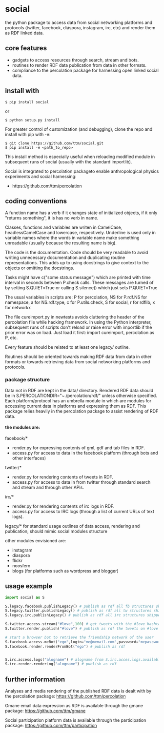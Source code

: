 # social
the python package to access data from social networking platforms and protocols (twitter, facebook, diáspora, instagram, irc, etc)
and render them as RDF linked data.

## core features
  - gadgets to access resources through search, stream and bots.
  - routines to render RDF data publication from data in other formats.
  - compliance to the percolation package for harnessing open linked social data.

## install with
    $ pip install social
or

    $ python setup.py install

For greater control of customization (and debugging), clone the repo and install with pip with -e:

    $ git clone https://github.com/ttm/social.git
    $ pip install -e <path_to_repo>
This install method is especially useful when reloading modified module in subsequent runs of social
(usually with the standard importlib).

Social is integrated to percolation packageto enable anthropological physics experiments and social harnessing:
- https://github.com/ttm/percolation

## coding conventions
A function name has a verb if it changes state of initialized objects, if it only "returns something", it is has no verb in name.

Classes, functions and variables are writen in CamelCase, headlessCamelCase and lowercase, respectively.
Underline is used only in variable names where the words in variable name make something unreadable (usually because the resulting name is big).

The code is the documentation. Code should be very readable to avoid writing unnecessary documentation and duplicating routine representations. This adds up to using docstrings to give context to the objects or omitting the docstrings.

Tasks might have c("some status message") which are printed with time interval in seconds between P.check calls.
These messages are turned of by setting S.QUIET=True or calling S.silence() which just sets P.QUIET=True

The usual variables in scripts are: P for percolation, NS for P.rdf.NS for namespace, a for NS.rdf.type, c for P.utils.check, S for social, r for rdflib, x for networkx

The file cureimport.py in newtests avoids cluttering the header of the percolation file while hacking framework. In using the Python interpreter, subsequent runs of scripts don't reload or raise error with importlib if the prior error was on load. Just load it first: import cureimport, percolation as P, etc.

Every feature should be related to at least one legacy/ outline.

Routines should be oriented towards making RDF data from data in other formats or towards retrieving data from social networking platforms and protocols.

### package structure
Data not in RDF are kept in the data/ directory.
Rendered RDF data should be in S.PERCOLATIONDIR="~./percolation/rdf/" unless otherwise specified.
Each platform/protocol has an umbrella module in which are modules for accessing current data in platforms
and expressing them as RDF.
This package relies heavily in the percolation package to assist rendering of RDF data.


#### the modules are:
facebook/\*
- render.py for expressing contents of gml, gdf and tab files in RDF. 
- access.py for access to data in the facebook platform (through bots and other interfaces)


twitter/\*
- render.py for rendering contents of tweets in RDF. 
- access.py for access to data in from twitter through standard search and stream and through other APIs. 

irc/\*
- render.py for rendering contents of irc logs in RDF. 
- access.py for access to IRC logs (through a list of current URLs of text logs). 

legacy/\* for standard usage outlines of data access, rendering and publication, should mimic social modules structure


other modules envisioned are:
- instagram
- diaspora
- flickr
- noosfero
- blogs (for platforms such as wordpress and blogger)

## usage example
```python
import social as S

S.legacy.facebook.publishLegacy() # publish as rdf all fb structures shipped with social
S.legacy.twitter.publishLegacy() # publish as rdf all tw structures shipped with social
S.legacy.irc.publishLegacy() # publish as rdf all irc structures shipped with social

S.twitter.access.stream("#love",100) # get tweets with the #love hashtag on the fly
S.twitter.render.publish("#love") # publish as rdf the tweets on #love obtained

# start a browser bot to retrieve the friendship network of the user
S.facebook.access.meBot("ego",login="me@memail.com",password="mepassword")
S.facebook.render.renderFromBot("ego") # publish as rdf 


S.irc.access.logs("alogname") # alogname from S.irc.acces.logs.available()
S.irc.render.renderLog("alogname") # publish as rdf 
```

## further information
Analyses and media rendering of the published RDF data is dealt with by the percolation package: https://github.com/ttm/percolation

Gmane email data expression as RDF is available through the gmane package: https://github.com/ttm/gmane

Social participation platform data is available through the participation package: https://github.com/ttm/participation
